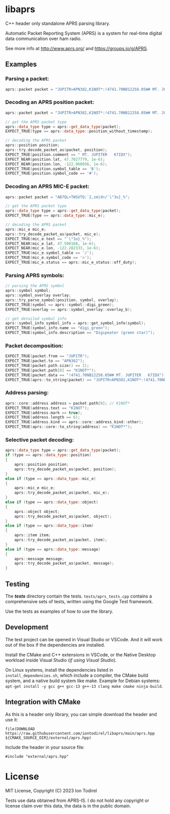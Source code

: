 # libaprs

C++ header only standalone APRS parsing library.

Automatic Packet Reporting System (APRS) is a system for real-time digital data communication over ham radio.

See more info at http://www.aprs.org/ and https://groups.io/g/APRS.

## Examples

### Parsing a packet:

``` cpp
aprs::packet packet = "JUPITR>APN382,K1NOT*:!4741.70NB12258.05W# MT. JUPITER   K7IDX";
```

### Decoding an APRS position packet:

``` cpp
aprs::packet packet = "JUPITR>APN382,K1NOT*:!4741.70NB12258.05W# MT. JUPITER   K7IDX";

// get the APRS packet type
aprs::data_type type = aprs::get_data_type(packet);
EXPECT_TRUE(type == aprs::data_type::position_without_timestamp);

// decoding the APRS packet
aprs::position position;
aprs::try_decode_packet_as(packet, position);
EXPECT_TRUE(position.comment == " MT. JUPITER   K7IDX");
EXPECT_NEAR(position.lat, 47.7027779, 1e-6);
EXPECT_NEAR(position.lon, -122.968056, 1e-6);
EXPECT_TRUE(position.symbol_table == 'B');
EXPECT_TRUE(position.symbol_code == '#');
```

### Decoding an APRS MIC-E packet:

``` cpp
aprs::packet packet = "AB7QL>TWSUTQ:`2,zm|d>/`\"3u}_%";

// get the APRS packet type
aprs::data_type type = aprs::get_data_type(packet);
EXPECT_TRUE(type == aprs::data_type::mic_e);

// decoding the APRS packet
aprs::mic_e mic_e;
aprs::try_decode_packet_as(packet, mic_e);
EXPECT_TRUE(mic_e.text == "`\"3u}_%");
EXPECT_NEAR(mic_e.lat, 47.590168, 1e-6);
EXPECT_NEAR(mic_e.lon, -122.282333, 1e-6);
EXPECT_TRUE(mic_e.symbol_table == '/');
EXPECT_TRUE(mic_e.symbol_code == '>');
EXPECT_TRUE(mic_e.status == aprs::mic_e_status::off_duty);
```

### Parsing APRS symbols:

``` cpp
// parsing the APRS symbol
aprs::symbol symbol;
aprs::symbol_overlay overlay;
aprs::try_parse_symbol(position, symbol, overlay);
EXPECT_TRUE(symbol == aprs::symbol::digi_green);
EXPECT_TRUE(overlay == aprs::symbol_overlay::overlay_b);

// get detailed symbol info
aprs::symbol_info symbol_info = aprs::get_symbol_info(symbol);
EXPECT_TRUE(symbol_info.name == "digi_green");
EXPECT_TRUE(symbol_info.description == "Digipeater (green star)");
```

### Packet decomposition:

``` cpp
EXPECT_TRUE(packet.from == "JUPITR");
EXPECT_TRUE(packet.to == "APN382");
EXPECT_TRUE(packet.path.size() == 1);
EXPECT_TRUE(packet.path[0] == "K1NOT*");
EXPECT_TRUE(packet.data == "!4741.70NB12258.05W# MT. JUPITER   K7IDX");
EXPECT_TRUE(aprs::to_string(packet) == "JUPITR>APN382,K1NOT*:!4741.70NB12258.05W# MT. JUPITER   K7IDX");
```

### Address parsing:

``` cpp
aprs::core::address address = packet.path[0]; // K1NOT*
EXPECT_TRUE(address.text == "K1NOT");
EXPECT_TRUE(address.mark == true);
EXPECT_TRUE(address.length == 6);
EXPECT_TRUE(address.kind == aprs::core::address_kind::other);
EXPECT_TRUE(aprs::core::to_string(address) == "K1NOT*");
```

### Selective packet decoding:

``` cpp
aprs::data_type type = aprs::get_data_type(packet);
if (type == aprs::data_type::position)
{
    aprs::position position;
    aprs::try_decode_packet_as(packet, position);
}
else if (type == aprs::data_type::mic_e)
{
    aprs::mic_e mic_e;
    aprs::try_decode_packet_as(packet, mic_e);
}
else if (type == aprs::data_type::object)
{
    aprs::object object;
    aprs::try_decode_packet_as(packet, object);
}
else if (type == aprs::data_type::item)
{
    aprs::item item;
    aprs::try_decode_packet_as(packet, item);
}
else if (type == aprs::data_type::message)
{
    aprs::message message;
    aprs::try_decode_packet_as(packet, message);
}
```

## Testing

The ***tests*** directory contain the tests. `tests/aprs_tests.cpp` contains a comprehensive sets of tests, written using the Google Test framework.

Use the tests as examples of how to use the library.

## Development

The test project can be opened in Visual Studio or VSCode. And it will work out of the box if the dependencies are installed.

Install the CMake and C++ extensions in VSCode, or the Native Desktop workload inside Visual Studio (*if using Visual Studio*).

On Linux systems, install the dependencies listed in `install_dependencies.sh`, which include a compiler, the CMake build system, and a native build system like make. Example for Debian systems: `apt-get install -y gcc g++ gcc-13 g++-13 clang make cmake ninja-build`.

## Integration with CMake

As this is a header only library, you can simple download the header and use it:

`file(DOWNLOAD
    https://raw.githubusercontent.com/iontodirel/libaprs/main/aprs.hpp
    ${CMAKE_SOURCE_DIR}/external/aprs.hpp)`

Include the header in your source file:

`#include "external/aprs.hpp"`

# License

MIT License, Copyright (C) 2023 Ion Todirel

Tests use data obtained from APRS-IS. I do not hold any copyright or license claim over this data, the data is in the public domain.